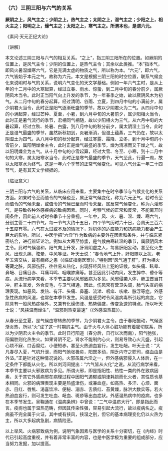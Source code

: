 ### （六）三阴三阳与六气的关系

**厥阴之上，风气主之；少阴之上，热气主之；太阴之上，湿气主之；少阳之上，相火主之；阳明之上，燥气主之；太阳之上，寒气主之。所渭本也，是谓六元。**

​《素问·天元正纪大论》

〔讲解〕

本文论述三阴三阳与六气的相互关系。“之上”，指三阴三阳所在的位置。如厥阴的位置上，是风气主令；少阴的位置上，是热气主令；其余以此类推。“本”指本气，即风火暑湿燥寒六气，它是充满太虚的物质之气，所以称为本。“六元”，即六气，六气皆始于本元之气，故称为六元。本文是根据三阴三阳的时空位置，联系气候变化来说明时与气的关系，说明六气变化的天文学基础。例如一年六气主时，是从上年的十二月中的大寒起算，经过立春、雨水、惊蛰，到二月中旬的春分前夕，属厥阴风木当令。此时正当阳气向上升发的季节，为一年春季之始，故以厥阴风木为初气。从二月中旬的春分起算，经过清明、谷雨、立夏，到四月中旬的小满前夕，属少阴君火当令，此时正是阳气逐渐旺盛的季节，故以少阴君火为二气。从四月中旬的小满起算，经过芒种、夏至，小暑，到六月中旬的大暑前夕，属少阳相火当令，此时正是暑气流行的季节，君相同气相随，故以少阳相火为三气。从六月中旬的大暑起算，经过立秋、处暑、白露，到八月中旬的秋分前夕，属太阴湿土当令，此时正是湿气最盛的季节，虽然新秋初到，炎暑渐消，但湿土蕴蒸，三气仍在，故以太阴湿土为四气。从八月中旬的秋分起算，经过寒露、霜降、立冬，到十月中旬的小雪前夕，属阳明燥金主令，此时正是燥气最盛的季节，燥为清凉而又干燥之气，故以阳明燥金为五气。从十月中旬的小雪起算，经过大雪、冬至、小寒，到十二月中旬的大寒，属太阳寒水当令，此时正是寒气最盛的季节，天气至此，行遍一周，故以太阳寒水为终气。这是一年六个季节的正常气候变化。可见六气分主一年二十四节气，是有其天文学根据的。

〔临证意义〕

三阴三阳与六气的关系，从临床应用来看，主要集中在时令季节与气候变化的关系方面。如果时令至而值令的气候也至，属正常气候变化，称为六元正气。若时令至而值令的气候未至，或值令的气候已至而时令未至，属反常气候变化，称为六淫邪气，是导致各种外感疾病的致病因素。同时，考察气候的正常和反常，不能离开时间条件，因此前人对时令季节十分重视。一年中，风、火、暑、湿、燥、寒六气，分别主管二十四节气，每一节气大约十五日，四个节气历时六十日，合周天三百六十五度有零。六气在太过或不及的情况下，对机体的适应能力和抗病能力都会产生巨大的影响。所以，中医学把“六淫”作为致病的主要外在因素和条件，并与临床紧密结合，进行辨证论治。例如从大寒至惊蛰，是气候由寒转温的季节，属厥阴风木主令。此时气候温和，阳气向上升发，肝肾阴虚之人，每易肝阳妄动，甚至化火生风，出现头痛、眩晕、中风等证。叶天士说：“春令地气上升，肝阳随以上扰，老年五液交枯，最有癎痉之患（《临证指南医案》）。”特别因“风气通于肝”，肝为相火寄藏之脏，风邪伤肝，往往易从热化，出现肝经风热上犯的证候，如头痛、眩晕、鼻衄、目痛目赤、耳痛耳鸣、咽喉肿痛等。甚至因此引动内风，发生猝中、昏仆等症。从流行病学来看，本季节主要以风邪致病为多见。风邪侵袭人体，肺卫首当其冲，肝主宣发，外合皮毛，与卫气相通，因此，伤风常有营卫失调，肺气失宣的病理表现。如恶风、发热、有汗、头痛、鼻塞、流涕、咽痒、咳嗽、脉浮等症。外感急性热病的风湿，也常在本季节发生。风温是感受时令风温病毒所引起的病变，它除具有一般风热症候外，又兼有化燥伤津、热势偏盛，传变急速的特点。所以叶天士说：“风挟温而燥生”，“温邪则热变最速”（《外感温热篇》）。

从春分至立夏，是气候由寒转热的季节，为少阴君火主令。由于春阳振动，气候逐渐炎热，所以“火”成了这一时期的主气。由于火与人体心脏功能有着密切联系，所以为少阴君火主令的季节。此时日行阳道（春分后，日行以次而南），阳气弛张，阳偏胜则化热生火。如果肾阴不足，肾水不能制约心火，则易导致心火亢盛，引起心烦不寐、口舌糜烂、小便短赤，甚至火热迫血妄行，发生吐衄。叶天士说：“大凡春尽入夏，气机升泄，而阳气弛张极矣，阳既多动，阴乏内守之职司，络血由是外溢。”正是针对这种情况说的。火邪虽属六淫之一，但外感病邪侵入人体后，在一定条件下都能从火化。所以刘河间提出：“六气皆从火化”之说。从流行病学来看，本季节主要以火邪致病为多见。所谓火邪，即是指阳性、热性一类的外在致病因素，关于其它外感病邪在病理过程中因阳气遏郁或阴津耗损而化火者，其性质也基本相同。火邪的病理表现主要是热盛津伤，或兼血症。如高热、多汗、心烦、面赤、目红、唇焦、渴喜饮冷、便秘、溺赤、舌质红、苔黄燥，脉洪大数实等。若火热迫血妄行，则可发生吐血、衄血、斑疹等出血症状。外感温热病中的疫病，也多在本季节发生。吴鞠通在《温病条辨》中曾说：“二气中温疠大行”，即是指此而言。疫疠也属于温热范畴，但因其传染性强，容易引起大流行，故以疫病名之。疫病虽不完全属于火证，其中或有挟风，挟湿之别，但它的基本病理变化仍以火热为主，所以大多起病急剧，病情险恶。

以上举风、火病邪致病为例，说明气象因素与医学的关系十分密切，在《内经》时代已引起高度重视，并有着非常丰富的内容，也是中医学极为重要的组成部分，应当努力发掘，加以提高。

